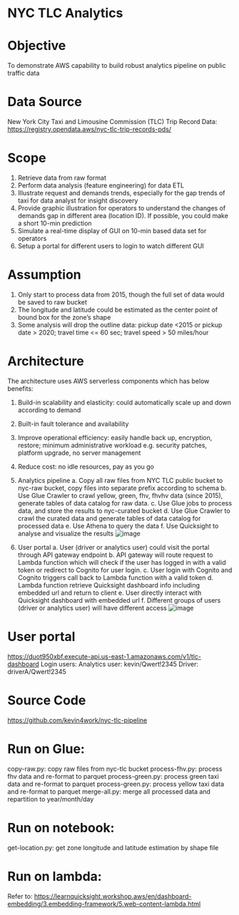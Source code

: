 # NYC TLC Analytics
# Objective
To demonstrate AWS capability to build robust analytics pipeline on public traffic data

# Data Source
New York City Taxi and Limousine Commission (TLC) Trip Record Data: https://registry.opendata.aws/nyc-tlc-trip-records-pds/

# Scope
1. Retrieve data from raw format 
2. Perform data analysis (feature engineering) for data ETL 
3. Illustrate request and demands trends, especially for the gap trends of taxi for data analyst for insight discovery 
4. Provide graphic illustration for operators to understand the changes of demands gap in different area (location ID). If possible, you could make a short 10-min prediction 
5. Simulate a real-time display of GUI on 10-min based data set for operators 
6. Setup a portal for different users to login to watch different GUI 

# Assumption
1. Only start to process data from 2015, though the full set of data would be saved to raw bucket 
2. The longitude and latitude could be estimated as the center point of bound box for the zone’s shape
3. Some analysis will drop the outline data: pickup date <2015 or pickup date > 2020; travel time <= 60 sec; travel speed > 50 miles/hour


# Architecture 
The architecture uses AWS serverless components which has below benefits:
1. Build-in scalability and elasticity: could automatically scale up and down according to demand
2. Built-in fault tolerance and availability
3. Improve operational efficiency: easily handle back up, encryption, restore; minimum administrative workload e.g. security patches, platform upgrade, no server management  
4. Reduce cost: no idle resources, pay as you go
 
1. Analytics pipeline
a. Copy all raw files from NYC TLC public bucket to nyc-raw bucket, copy files into separate prefix according to schema
b. Use Glue Crawler to crawl yellow, green, fhv, fhvhv data (since 2015), generate tables of data catalog for raw data.
c. Use Glue jobs to process data, and store the results to nyc-curated bucket
d. Use Glue Crawler to crawl the curated data and generate tables of data catalog for processed data
e. Use Athena to query the data
f. Use Quicksight to analyse and visualize the results
![image](https://user-images.githubusercontent.com/15627541/119111342-8e75bf80-ba55-11eb-944a-2b6976e20b8e.png)

2. User portal
a. User (driver or analytics user) could visit the portal through API gateway endpoint
b. API gateway will route request to Lambda function which will check if the user has logged in with a valid token or redirect to Cognito for user login. 
c. User login with Cognito and Cognito triggers call back to Lambda function with a valid token
d. Lambda function retrieve Quicksight dashboard info including embedded url and return to client
e. User directly interact with Quicksight dashboard with embedded url
f. Different groups of users (driver or analytics user) will have different access
![image](https://user-images.githubusercontent.com/15627541/119111373-96cdfa80-ba55-11eb-8727-68c3bebc9856.png)
 
# User portal
https://duot950xbf.execute-api.us-east-1.amazonaws.com/v1/tlc-dashboard
Login users:
Analytics user: kevin/Qwert!2345
Driver: driverA/Qwert!2345

# Source Code
https://github.com/kevin4work/nyc-tlc-pipeline

# Run on Glue:
copy-raw.py: copy raw files from nyc-tlc bucket
process-fhv.py: process fhv data and re-format to parquet
process-green.py: process green taxi data and re-format to parquet
process-green.py: process yellow taxi data and re-format to parquet
merge-all.py: merge all processed data and repartition to year/month/day

# Run on notebook:
get-location.py: get zone longitude and latitude estimation by shape file

# Run on lambda:
Refer to: https://learnquicksight.workshop.aws/en/dashboard-embedding/3.embedding-framework/5.web-content-lambda.html
